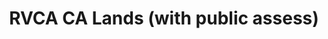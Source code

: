 ---
schema: default
title: RVCA CA Lands (with public assess)
organization: RVCA
notes: >-
  Last Update (mm-dd-yyyy): <strong>10-10-2019<br><br>RVCA CA Lands (with public
  access)</strong> represent the RVCA Conservation Areas with public access. For
  further information on individual Conservation Areas, please visit <a
  href="https://www.rvca.ca/conservation-areas">rvca.ca/conservation-areas</a>.
resources:
  - name: RVCA Conservation Areas Shapefile
    url: 'https://gis.rvca.ca/openData/CALands_wAccessSHP.zip'
    format: shp
  - name: RVCA Conservation Areas Rest Endpoint
    url: >-
      https://gis.rvca.ca/arcgis/rest/services/RVCA_ConservationArea_Service/MapServer
    format: api
  - name: RVCA Conservation Areas Generate Kml
    url: >-
      https://gis.rvca.ca/arcgis/rest/services/RVCA_ConservationArea_Service/MapServer/generateKml
    format: kml
  - name: RVCA Conservation Areas CAD-DWG
    url: 'https://gis.rvca.ca/openData/CALands_wAccessDWG.zip'
    format: cad
  - name: RVCA Conservation Areas Web Map
    url: 'https://www.rvca.ca/conservation-areas'
    format: html
license: 'https://gis.rvca.ca/openData/RVCA Open Data Licence.pdf'
metadata: >-
  <big><strong><a href="https://gis.rvca.ca/data.html">View
  Metadata...</a></strong></big>
category:
  - RVCA Open Datasets
maintainer: 'Dave Crossman, RVCA GIS Coordinator'
maintainer_email: '<a href="mailto:gis@rvca.ca">gis@rvca.ca</a>'
lastUpdate: <strong>10-10-2019</strong>
---